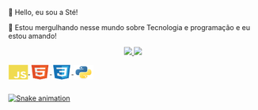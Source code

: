 👋 Hello, eu sou a Sté!

🌱 Estou mergulhando nesse mundo sobre Tecnologia e programação e eu estou amando!



<div align="center">
  <a href="https://github.com/Stesilva16">
  <img height="180em" src="https://github-readme-stats.vercel.app/api?username=Stesilva16&show_icons=true&theme=cobalt&include_all_commits=true&count_private=true"/>
  <img height="180em" src="https://github-readme-stats.vercel.app/api/top-langs/?username=Stesilva16&layout=compact&langs_count=7&theme=cobalt"/>
</div>
<div style="display: inline_block"><br>
  <img align="center" alt="Rafa-Js" height="30" width="40" src="https://raw.githubusercontent.com/devicons/devicon/master/icons/javascript/javascript-plain.svg">
  <img align="center" alt="Rafa-HTML" height="30" width="40" src="https://raw.githubusercontent.com/devicons/devicon/master/icons/html5/html5-original.svg">
  <img align="center" alt="Rafa-CSS" height="30" width="40" src="https://raw.githubusercontent.com/devicons/devicon/master/icons/css3/css3-original.svg">
  <img align="center" alt="Rafa-Python" height="30" width="40" src="https://raw.githubusercontent.com/devicons/devicon/master/icons/python/python-original.svg">
</div>
  
##
  
 ![Snake animation](https://github.com/Stesilva16/Stesilva16/blob/output/github-contribution-grid-snake.svg)

